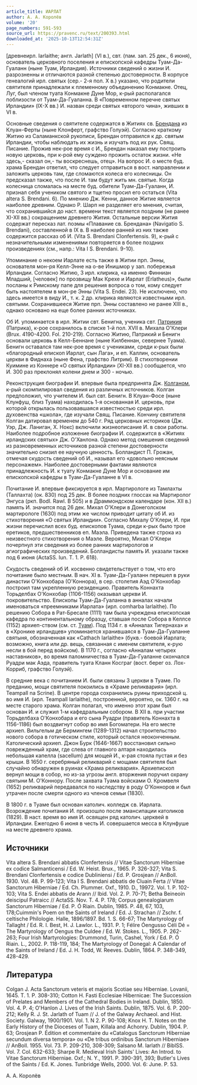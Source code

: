 ```yaml
---
article_title: ИАРЛАТ
author: А. А. Королёв
volume: '20'
page_numbers: 591-593
source_url: https://pravenc.ru/text/200393.html
downloaded_at: '2025-10-13T12:54:31Z'
---
```


[древнеирл. Iarlaithe; англ. Jarlath] (VI в.), свт. (пам. зап. 25 дек., 6 июня), основатель церковного поселения и епископской кафедры Туам-Да-Гуаланн (ныне Туам, Ирландия). Источники сведений о жизни И. разрозненны и отличаются разной степенью достоверности. В корпусе генеалогий ирл. святых (сер.- 2-я пол. X в.) указано, что родители святителя принадлежали к племенному объединению Конмакне. Отец, Луг, был членом туата Конмакне Дуне Мор, к-рый располагался поблизости от Туам-Да-Гуаланна. В «Повременном перечне святых Ирландии» (IX-X вв.) И. назван среди святых «второго чина», живших в VI в.

Основные сведения о святителе содержатся в Житиях св. [Брендана](https://pravenc.ru/text/Брендана.html) из Клуан-Ферты (ныне Клонферт, графство Голуэй). Согласно краткому Житию из Саламанкской рукописи, Брендан отправился к др. святым Ирландии, чтобы наблюдать их жизнь и изучать под их рук. Свящ. Писание. Прожив нек-рое время с И., Брендан наказал ему построить новую церковь, при к-рой ему суждено прожить остаток жизни. «Не здесь,- сказал он,- ты воскреснешь, отец». На вопрос И. о месте буд. храма Брендан ответил, что следует отправиться в вост. направлении и заложить церковь там, где сломаются колеса его колесницы. Он предсказал также, что после И. там будут жить мн. святые. Когда колесница сломалась на месте буд. обители Туам-Да-Гуаланн, И. признал себя учеником святого и тщетно просил его остаться (Vita altera S. Brendani. 6). По мнению Дж. Кенни, данное Житие является наиболее древним. Однако Р. Шарп не разделяет его мнения, считая, что сохранившийся до наст. времени текст является поздним (не ранее XI-XII вв.) сокращением древнего Жития. Остальные версии Жития содержат пересказ лат. поэмы «Плавание св. Брендана» (Navigatio S. Brendani), составленной в IX в. В наиболее ранней из них также содержится рассказ об И. (Vita S. Brendani Clonfertensis. 9), к-рый с незначительными изменениями повторяется в более поздних произведениях (см., напр.: Vita I S. Brendani. 9-10).

Упоминание о некоем Иарлате есть также в Житии прп. Энны, основателя мон-ря Келл-Энне на о-ве Инишмор у зап. побережья Ирландии. Согласно Житию, 3 ирл. клирика, «а именно Финниан Младший, [человек] по прозвищу Мак Крехе и Иарлат (Erlatheus)», были посланы к Римскому папе для решения вопроса о том, кому следует быть настоятелем в мон-ре Энны (Vita S. Endei. 23). Не исключено, что здесь имеется в виду И., т. к. 2 др. клирика являются известными ирл. святыми. Сохранившееся Житие прп. Энны составлено не ранее XIII в., однако основано на еще более ранних источниках.

Об И. упоминается в ирл. Житии свт. Бенигна, ученика свт. [Патрикия](https://pravenc.ru/text/Патрикия.html) (Патрика), к-рое сохранилось в списке 1-й пол. XVII в. Михала О'Клери (Brux. 4190-4200. Fol. 210-219). Согласно Житию, Патрикий и Бенигн основали церковь в Келл-Беннане (ныне Килбеннан, севернее Туама). Бенигн оставался там нек-рое время с учениками, среди к-рых были «благородный епископ Иарлат, сын Лага», и еп. Каллин, основатель церкви в Фиднаха (ныне Фена, графство Литрим). В стихотворении Куимине из Коннере «О святых Ирландии» (XI-XII вв.) сообщается, что И. 300 раз преклонял колени днем и 300 - ночью.

Реконструкция биографии И. впервые была предпринята Дж. [Колганом](https://pravenc.ru/text/Колганом.html), к-рый скомпилировал сведения из различных источников. Колган предположил, что учителем И. был свт. Бенигн. В Клуан-Фосе (ныне Клунфуш, близ Туама) находилась 1-я основанная И. церковь, при которой открылась пользовавшаяся известностью среди ирл. духовенства «школа», где изучали Свящ. Писание. Кончину святителя Колган датировал временем до 540 г. Ряд церковных историков (Дж. Уэр, Дж. Ланиган, Х. Нокс) включили жизнеописание И. в свои работы. Наиболее подробное изложение биографии И. содержится в «Житиях ирландских святых» Дж. О'Ханлона. Однако метод смешения сведений из разновременных источников разной степени достоверности значительно снизил ее научную ценность. Болландист П. Грожан, отмечая скудость сведений об И., называл его «довольно неясным персонажем». Наиболее достоверными фактами являются принадлежность И. к туату Конмакне Дуне Мор и основание им епископской кафедры в Туам-Да-Гуаланне в VI в.

Почитание И. впервые фиксируется в ирл. Мартирологе из Тамлахты (Таллахта) (ок. 830) под 25 дек. В более поздних глоссах на Мартиролог Энгуса (ркп. Bodl. Rawl. B 505) и в Драммондском календаре (кон. XII в.) память И. значится под 26 дек. Михал О'Клери в Донеголском мартирологе (1630) под этим же числом приводит цитату об И. из стихотворения «О святых Ирландии». Согласно Михалу О'Клери, И. при жизни перечислил всех буд. епископов Туама, среди к-рых было трое еретиков, предшественников еп. Маэла. Приведена также строка из неизвестного стихотворения о Маэле. Вероятно, Михал О'Клери почерпнул эти сведения из более ранних мартирологов и агиографических произведений. Болландисты память И. указали также под 6 июня (ActaSS. Iun. T. 1. P. 618).

Скудость сведений об И. косвенно свидетельствует о том, что его почитание было местным. В нач. XI в. Туам-Да-Гуаланн перешел в руки династии О'Конхобара (О'Коннора), в сер. столетия Аэд О'Конхобар построил там укрепленную резиденцию. Правитель Коннахта Торьделбах О'Конхобар (1106-1156) оказывал церкви И. покровительство. Епископы Туам-Да-Гуаланна в анналах начали именоваться «преемниками Иарлата» (ирл. comharba Iarlaithe). По решению Собора в Рат-Бресале (1111) там была учреждена епископская кафедра по континентальному образцу, ставшая после Собора в Келлсе (1152) архиеп-ством (см. ст. [Туам](https://pravenc.ru/text/Туам.html)). Под 1134 г. в «Анналах Тигернаха» и в «Хронике ирландцев» упоминается хранившаяся в Туам-Да-Гуаланне святыня, обозначенная как «Cathach Iarlaithe» (букв.- боевой Иарлата; возможно, книга или др. вещь, связанная с именем святителя, к-рую несли в бой перед войском). В 1170 г., согласно «Анналам четырех наставников», во время паломничества в Туам-Да-Гуаланне скончался Руадри мак Аэда, правитель туата Кланн Косграг (вост. берег оз. Лох-Корриб, графство Голуэй).

В средние века с почитанием И. были связаны 3 церкви в Туаме. По преданию, мощи святителя покоились в «Храме реликвария» (ирл. Teampall na Scrine). В центре города сохранились руины приходской ц. во имя И. (ирл. Teampall Iarlaithe), построенной, вероятно, ок. 1360 г. на месте старого храма. Колган полагал, что именно этот храм был основан И. и служил 1-м кафедральным собором. В XII в. при участии Торьделбаха О'Конхобара и его сына Руадри (правитель Коннахта в 1156-1186) был воздвигнут собор во имя Богоматери. На его месте архиеп. Вильгельм де Бермингем (1289-1312) начал строительство нового собора в готическом стиле, который остался неоконченным. Католический архиеп. Джон Бурк (1646-1667) восстановил сильно поврежденный храм, где слева от главного алтаря находилась небольшая капелла (sacellum) для мощей И., к-рая стояла пустая и без крыши. В 1650 г. серебряный реликварий с мощами святителя был случайно обнаружен в руинах «Храма реликвария». Архиепископ вернул мощи в собор, но из-за угрозы англ. вторжения поручил охрану святыни М. О'Коннору. После захвата Туама войсками О. Кромвеля (1652) реликварий передавался по наследству в роду О'Конноров и был утрачен после смерти одного из членов семьи (1830).

В 1800 г. в Туаме был основан католич. колледж св. Иарлата. Возрождение почитания И. произошло после эмансипации католиков (1829). В наст. время во имя И. освящен ряд католич. церквей в Ирландии. Ежегодно 6 июня в честь И. совершается месса в Клунфуше на месте древнего храма.

## Источники

Vita altera S. Brendani abbatis Clonfertensis // Vitae Sanctorum Hiberniae ex codice Salmanticensi / Ed. W. Heist. Brux., 1965. P. 326-327; Vita S. Brendani Clonfertensis e codice Dubliniensi / Ed. P. Grosjean // AnBoll. 1930. Vol. 48. P. 99-123; Vita I S. Brendani abbatis de Cluain Ferta // Vitae Sanctorum Hiberniae / Ed. Ch. Plummer. Oxf., 1910. D., 19972. Vol. 1. P. 102-103; Vita S. Endei abbatis de Arann // Ibid. Vol. 2. P. 70-71; Betha Beineoin deiscipul Patraicc // ActaSS. Nov. T. 4. P. 178; Corpus genealogiarum Sanctorum Hiberniae / Ed. P. Ó Riain. Dublin, 1985. P. 48, 67, 103, 178;Cuimmín's Poem on the Saints of Ireland / Ed. J. Strachan // Zschr. f. celtische Philologie. Halle, 1896/1897. Bd. 1. S. 66-67; The Martyrology of Tallaght / Ed. R. I. Best, H. J. Lawlor. L., 1931. P. 1; Félire Óengusso Céli Dé = The Martyrology of Oengus the Culdee / Ed. W. Stokes. L., 1905. P. 262-263; Four Irish Martyrologies: Drummond, Turin, Cashel, York / Ed. P. Ó Riain. L., 2002. P. 118-119, 184; The Martyrology of Donegal: A Calendar of the Saints of Ireland / Ed. J. H. Todd, W. Reeves. Dublin, 1864. P. 348-349, 428-429.

## Литература

Colgan J. Acta Sanctorum veteris et majoris Scotiae seu Hiberniae. Lovanii, 1645. T. 1. P. 308-310; Cotton H. Fasti Ecclesiae Hibernicae: The Succession of Prelates and Members of the Cathedral Bodies in Ireland. Dublin, 1850. Vol. 4. P. 4; O'Hanlon J. Lives of the Irish Saints. Dublin, 1875. Vol. 6. P. 200-212; Kelly R. J. St. Jarlath of Tuam // J. of the Galway Archaeol. and Hist. Society. Galway, 1900/1901. Vol. 1. N 2. P. 90-108; Knox H. T. Notes on the Early History of the Dioceses of Tuam, Killala and Achonry. Dublin, 1904. P. 63; Grosjean P. Édition et commentaire du «Catalogus Sanctorum Hiberniae secundum diversa tempora» ou «De tribus ordinibus Sanctorum Hiberniae» // AnBoll. 1955. Vol. 73. P. 209-210, 308-309; Salsano M. Iarlath // BiblSS. Vol. 7. Col. 632-633; Sharpe R. Medieval Irish Saints' Lives: An Introd. to Vitae Sanctorum Hiberniae. Oxf.; N. Y., 1991. P. 390-391, 393; Butler's Lives of the Saints / Ed. K. Jones. Tunbridge Wells, 2000. Vol. 6: June. P. 53.

А. А. Королёв
